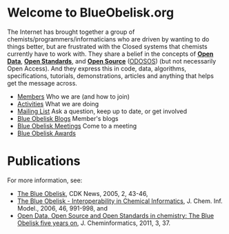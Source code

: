 # Welcome to BlueObelisk.org

The Internet has brought together a group of chemists/programmers/informaticians who are driven by wanting to do things better, but are frustrated with the Closed systems that chemists currently have to work with. They share a belief in the concepts of **[Open Data](opendata.md)**, **[Open Standards](openstandards.md)**, and **[Open Source](opensource.md)** ([ODOSOS](odosos.md)) (but not necessarily Open Access). And they express this in code, data, algorithms, specifications, tutorials, demonstrations, articles and anything that helps get the message across.

* [Members](members.md) Who we are (and how to join)
* [Activities](activities.md) What we are doing
* [Mailing List](mailinglist.md) Ask a question, keep up to date, or get involved
* [Blue Obelisk Blogs](blogs.md) Member's blogs
* [Blue Obelisk Meetings](meetings.md) Come to a meeting
* [Blue Obelisk Awards](awards.md)

Publications
============

For more information, see:

* [The Blue Obelisk](http://downloads.sourceforge.net/cdk/cdknews2.2.pdf), CDK News, 2005, 2, 43-46,
* [The Blue Obelisk - Interoperability in Chemical Informatics](http://dx.doi.org/10.1021/ci050400b), J. Chem. Inf. Model., 2006, 46, 991-998, and
* [Open Data, Open Source and Open Standards in chemistry: The Blue Obelisk five years on](https://doi.org/10.1186/1758-2946-3-37), J. Cheminformatics, 2011, 3, 37.
